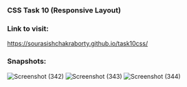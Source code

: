 ### CSS Task 10 (Responsive Layout)

### Link to visit:
https://sourasishchakraborty.github.io/task10css/


### Snapshots:
![Screenshot (342)](https://user-images.githubusercontent.com/64964968/89062687-893f6b00-d384-11ea-99ba-32f31f93c58e.png)
![Screenshot (343)](https://user-images.githubusercontent.com/64964968/89062692-8ba1c500-d384-11ea-8507-cf12bcc8411c.png)
![Screenshot (344)](https://user-images.githubusercontent.com/64964968/89062697-8d6b8880-d384-11ea-8d7f-000097ac6373.png)
